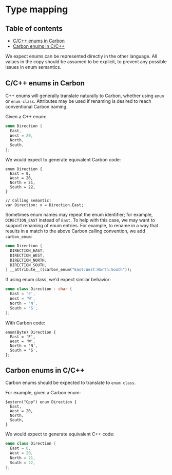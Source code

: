 # Type mapping

<!--
Part of the Carbon Language project, under the Apache License v2.0 with LLVM
Exceptions. See /LICENSE for license information.
SPDX-License-Identifier: Apache-2.0 WITH LLVM-exception
-->

## Table of contents

<!-- toc -->

- [C/C++ enums in Carbon](#cc-enums-in-carbon)
- [Carbon enums in C/C++](#carbon-enums-in-cc)

<!-- tocstop -->

We expect enums can be represented directly in the other language. All values in
the copy should be assumed to be explicit, to prevent any possible issues in
enum semantics.

## C/C++ enums in Carbon

C++ enums will generally translate naturally to Carbon, whether using `enum` or
`enum class`. Attributes may be used if renaming is desired to reach
conventional Carbon naming.

Given a C++ enum:

```cc
enum Direction {
  East,
  West = 20,
  North,
  South,
};
```

We would expect to generate equivalent Carbon code:

```carbon
enum Direction {
  East = 0,
  West = 20,
  North = 21,
  South = 22,
}

// Calling semantic:
var Direction: x = Direction.East;
```

Sometimes enum names may repeat the enum identifier; for example,
`DIRECTION_EAST` instead of `East`. To help with this case, we may want to
support renaming of enum entries. For example, to rename in a way that results
in a match to the above Carbon calling convention, we add `carbon_enum`:

```cc
enum Direction {
  DIRECTION_EAST,
  DIRECTION_WEST,
  DIRECTION_NORTH,
  DIRECTION_SOUTH,
} __attribute__((carbon_enum("East:West:North:South"));
```

If using enum class, we'd expect similar behavior:

```cc
enum class Direction : char {
  East = 'E',
  West = 'W',
  North = 'N',
  South = 'S',
};
```

With Carbon code:

```carbon
enum(Byte) Direction {
  East = 'E',
  West = 'W',
  North = 'N',
  South = 'S',
};
```

## Carbon enums in C/C++

Carbon enums should be expected to translate to `enum class`.

For example, given a Carbon enum:

```carbon
$extern("Cpp") enum Direction {
  East,
  West = 20,
  North,
  South,
}
```

We would expect to generate equivalent C++ code:

```cc
enum class Direction {
  East = 0,
  West = 20,
  North = 21,
  South = 22,
};
```
